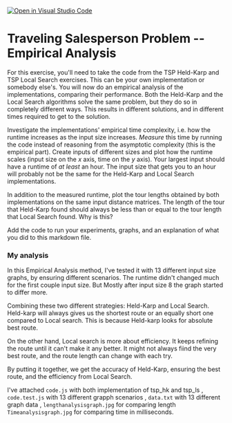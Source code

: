 [![Open in Visual Studio Code](https://classroom.github.com/assets/open-in-vscode-718a45dd9cf7e7f842a935f5ebbe5719a5e09af4491e668f4dbf3b35d5cca122.svg)](https://classroom.github.com/online_ide?assignment_repo_id=13051664&assignment_repo_type=AssignmentRepo)
# Traveling Salesperson Problem -- Empirical Analysis

For this exercise, you'll need to take the code from the TSP Held-Karp and TSP
Local Search exercises. This can be your own implementation or somebody else's.
You will now do an empirical analysis of the implementations, comparing their
performance. Both the Held-Karp and the Local Search algorithms solve the same
problem, but they do so in completely different ways. This results in different
solutions, and in different times required to get to the solution.

Investigate the implementations' empirical time complexity, i.e. how the runtime
increases as the input size increases. *Measure* this time by running the code
instead of reasoning from the asymptotic complexity (this is the empirical
part). Create inputs of different sizes and plot how the runtime scales (input
size on the $x$ axis, time on the $y$ axis). Your largest input should have a
runtime of *at least* an hour. The input size that gets you to an hour will
probably not be the same for the Held-Karp and Local Search implementations.

In addition to the measured runtime, plot the tour lengths obtained by both
implementations on the same input distance matrices. The length of the tour that
Held-Karp found should always be less than or equal to the tour length that
Local Search found. Why is this?

Add the code to run your experiments, graphs, and an explanation of what you did
to this markdown file.

### My analysis 

In this Empirical Analysis method, I've tested it with 13 different input size graphs, by ensuring different scenarios. The runtime didn't changed much for the first couple input size. But Mostly after input size 8 the graph started to differ more.

Combining these two different strategies: Held-Karp and Local Search. Held-karp will always gives us the shortest route or an equally short one compared to Local search. This is because Held-karp looks for absolute best route.

On the other hand, Local search is more about efficiency. It keeps refining the route until it can't make it any better. It might not always fiind the very best route, and the route length can change with each try. 

By putting it together, we get the accuracy of Held-Karp, ensuring the best route, and the efficiency from Local Search. 

I've attached `code.js` with both implementation of tsp_hk and tsp_ls , `code.test.js` with 13 different grapph scenarios , `data.txt` with 13 different graph data , `lengthanalysisgraph.jpg` for comparing length `Timeanalysisgraph.jpg` for comparing time in milliseconds. 

